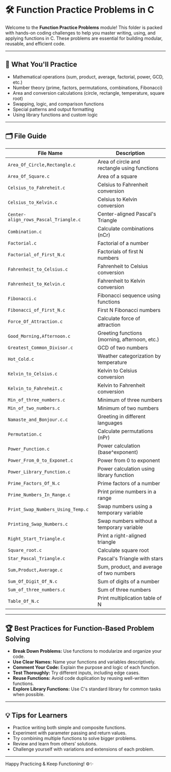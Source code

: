 # 🛠️ Function Practice Problems in C

Welcome to the **Function Practice Problems** module! This folder is packed with hands-on coding challenges to help you master writing, using, and applying functions in C. These problems are essential for building modular, reusable, and efficient code.

---

## 🎯 What You'll Practice

- Mathematical operations (sum, product, average, factorial, power, GCD, etc.)
- Number theory (prime, factors, permutations, combinations, Fibonacci)
- Area and conversion calculations (circle, rectangle, temperature, square root)
- Swapping, logic, and comparison functions
- Special patterns and output formatting
- Using library functions and custom logic

---

## 🗂️ File Guide

| File Name                        | Description                                      |
|----------------------------------|--------------------------------------------------|
| `Area_Of_Circle,Rectangle.c`     | Area of circle and rectangle using functions      |
| `Area_Of_Square.c`               | Area of a square                                 |
| `Celsius_to_Fahreheit.c`         | Celsius to Fahrenheit conversion                 |
| `Celsius_to_Kelvin.c`            | Celsius to Kelvin conversion                     |
| `Center-align_rows_Pascal_Triangle.c` | Center-aligned Pascal's Triangle           |
| `Combination.c`                  | Calculate combinations (nCr)                     |
| `Factorial.c`                    | Factorial of a number                            |
| `Factorial_of_First_N.c`         | Factorials of first N numbers                    |
| `Fahrenheit_to_Celsius.c`        | Fahrenheit to Celsius conversion                 |
| `Fahrenheit_to_Kelvin.c`         | Fahrenheit to Kelvin conversion                  |
| `Fibonacci.c`                    | Fibonacci sequence using functions               |
| `Fibonacci_of_First_N.c`         | First N Fibonacci numbers                        |
| `Force_Of_Attraction.c`          | Calculate force of attraction                    |
| `Good_Morning,Afternoon.c`       | Greeting functions (morning, afternoon, etc.)    |
| `Greatest_Common_Divisor.c`      | GCD of two numbers                               |
| `Hot_Cold.c`                     | Weather categorization by temperature            |
| `Kelvin_to_Celsius.c`            | Kelvin to Celsius conversion                     |
| `Kelvin_to_Fahreheit.c`          | Kelvin to Fahrenheit conversion                  |
| `Min_of_three_numbers.c`         | Minimum of three numbers                         |
| `Min_of_two_numbers.c`           | Minimum of two numbers                           |
| `Namaste_and_Bonjour.c.c`        | Greeting in different languages                  |
| `Permutation.c`                  | Calculate permutations (nPr)                     |
| `Power_Function.c`               | Power calculation (base^exponent)                |
| `Power_From_0_to_Exponet.c`      | Power from 0 to exponent                         |
| `Power_Library_Function.c`       | Power calculation using library function         |
| `Prime_Factors_Of_N.c`           | Prime factors of a number                        |
| `Prime_Numbers_In_Range.c`       | Print prime numbers in a range                   |
| `Print_Swap_Numbers_Using_Temp.c`| Swap numbers using a temporary variable          |
| `Printing_Swap_Numbers.c`        | Swap numbers without a temporary variable        |
| `Right_Start_Triangle.c`         | Print a right-aligned triangle                   |
| `Square_root.c`                  | Calculate square root                            |
| `Star_Pascal_Triangle.c`         | Pascal's Triangle with stars                     |
| `Sum,Product,Average.c`          | Sum, product, and average of two numbers         |
| `Sum_Of_Digit_Of_N.c`            | Sum of digits of a number                        |
| `Sum_of_three_numbers.c`         | Sum of three numbers                             |
| `Table_Of_N.c`                   | Print multiplication table of N                  |

---

## 🏆 Best Practices for Function-Based Problem Solving

- **Break Down Problems:** Use functions to modularize and organize your code.
- **Use Clear Names:** Name your functions and variables descriptively.
- **Comment Your Code:** Explain the purpose and logic of each function.
- **Test Thoroughly:** Try different inputs, including edge cases.
- **Reuse Functions:** Avoid code duplication by reusing well-written functions.
- **Explore Library Functions:** Use C's standard library for common tasks when possible.

---

## 💡 Tips for Learners

- Practice writing both simple and composite functions.
- Experiment with parameter passing and return values.
- Try combining multiple functions to solve bigger problems.
- Review and learn from others’ solutions.
- Challenge yourself with variations and extensions of each problem.

---

Happy Practicing & Keep Functioning! ⚙️✨

